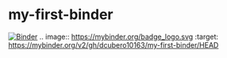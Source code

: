 # my-first-binder
[![Binder](https://mybinder.org/badge_logo.svg)](https://mybinder.org/v2/gh/dcubero10163/my-first-binder/HEAD)
.. image:: https://mybinder.org/badge_logo.svg
 :target: https://mybinder.org/v2/gh/dcubero10163/my-first-binder/HEAD
